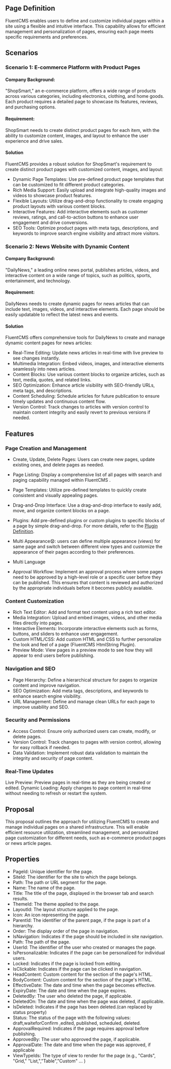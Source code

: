 
## Page Definition
FluentCMS enables users to define and customize individual pages within a site using a flexible and intuitive interface. This capability allows for efficient management and personalization of pages, ensuring each page meets specific requirements and preferences.
## Scenarios
### Scenario 1: E-commerce Platform with Product Pages
#### Company Background:
"ShopSmart," an e-commerce platform, offers a wide range of products across various categories, including electronics, clothing, and home goods. Each product requires a detailed page to showcase its features, reviews, and purchasing options.
#### Requirement:
ShopSmart needs to create distinct product pages for each item, with the ability to customize content, images, and layout to enhance the user experience and drive sales.
#### Solution
FluentCMS provides a robust solution for ShopSmart's requirement to create distinct product pages with customized content, images, and layout:

* Dynamic Page Templates: Use pre-defined product page templates that can be customized to fit different product categories.
* Rich Media Support: Easily upload and integrate high-quality images and videos to showcase product features.
* Flexible Layouts: Utilize drag-and-drop functionality to create engaging product layouts with various content blocks.
* Interactive Features: Add interactive elements such as customer reviews, ratings, and call-to-action buttons to enhance user engagement and drive conversions.
* SEO Tools: Optimize product pages with meta tags, descriptions, and keywords to improve search engine visibility and attract more visitors.

### Scenario 2: News Website with Dynamic Content
#### Company  Background:
"DailyNews," a leading online news portal, publishes articles, videos, and interactive content on a wide range of topics, such as politics, sports, entertainment, and technology.
#### Requirement:
DailyNews needs to create dynamic pages for news articles that can include text, images, videos, and interactive elements. Each page should be easily updatable to reflect the latest news and events.
#### Solution
FluentCMS offers comprehensive tools for DailyNews to create and manage dynamic content pages for news articles:

* Real-Time Editing: Update news articles in real-time with live preview to see changes instantly.
* Multimedia Integration: Embed videos, images, and interactive elements seamlessly into news articles.
* Content Blocks: Use various content blocks to organize articles, such as text, media, quotes, and related links.
* SEO Optimization: Enhance article visibility with SEO-friendly URLs, meta tags, and descriptions.
* Content Scheduling: Schedule articles for future publication to ensure timely updates and continuous content flow.
* Version Control: Track changes to articles with version control to maintain content integrity and easily revert to previous versions if needed.

## Features

### Page Creation and Management
* Create, Update, Delete Pages: Users can create new pages, update existing ones, and delete pages as needed.
* Page Listing: Display a comprehensive list of all pages with search and paging capability managed within FluentCMS .
* Page Templates: Utilize pre-defined templates to quickly create consistent and visually appealing pages.
* Drag-and-Drop Interface: Use a drag-and-drop interface to easily add, move, and organize content blocks on a page.
* Plugins: Add pre-defined plugins or custom plugins to specific blocks of a page by simple drag-and-drop. For more details, refer to the [Plugin Definition](./PluginDefinition.md).
* Multi Appearance😧: users can define multiple appearance (views) for same page and switch between different view types and customize the appearance of their 
  pages according to their preferences.
* Multi Language 

* Approval Workflow: Implement an approval process where some pages need to be approved by a high-level role or a specific user before they can be published. This 
  ensures that content is reviewed and authorized by the appropriate individuals before it becomes publicly available.
### Content Customization
* Rich Text Editor: Add and format text content using a rich text editor.
* Media Integration: Upload and embed images, videos, and other media files directly into pages.
* Interactive Elements: Incorporate interactive elements such as forms, buttons, and sliders to enhance user engagement.
* Custom HTML/CSS: Add custom HTML and CSS to further personalize the look and feel of a page (FluentCMS HtmlString Plugin).
* Preview Mode: View pages in a preview mode to see how they will appear to end users before publishing.
### Navigation and SEO
* Page Hierarchy: Define a hierarchical structure for pages to organize content and improve navigation.
* SEO Optimization: Add meta tags, descriptions, and keywords to enhance search engine visibility.
* URL Management: Define and manage clean URLs for each page to improve usability and SEO.
### Security and Permissions
* Access Control: Ensure only authorized users can create, modify, or delete pages.
* Version Control: Track changes to pages with version control, allowing for easy rollback if needed.
* Data Validation: Implement robust data validation to maintain the integrity and security of page content.
### Real-Time Updates
Live Preview: Preview pages in real-time as they are being created or edited.
Dynamic Loading: Apply changes to page content in real-time without needing to refresh or restart the system.

## Proposal
This proposal outlines the approach for utilizing FluentCMS to create and manage individual pages on a shared infrastructure. This will enable efficient resource utilization, streamlined management, and personalized page customization for different needs, such as e-commerce product pages or news article pages.

## Properties
* PageId: Unique identifier for the page.
* SiteId: The identifier for the site to which the page belongs.
* Path: The path or URL segment for the page.
* Name: The name of the page.
* Title: The title of the page, displayed in the browser tab and search results.
* ThemeId: The theme applied to the page.
* LayoutId: The layout structure applied to the page.
* Icon: An icon representing the page.
* ParentId: The identifier of the parent page, if the page is part of a hierarchy.
* Order: The display order of the page in navigation.
* IsNavigation: Indicates if the page should be included in site navigation.
* Path: The path of the page.
* UserId: The identifier of the user who created or manages the page.
* IsPersonalizable: Indicates if the page can be personalized for individual users.
* Locked: Indicates if the page is locked from editing.
* IsClickable: Indicates if the page can be clicked in navigation.
* HeadContent: Custom content for the <head> section of the page's HTML.
* BodyContent: Custom content for the <body> section of the page's HTML.
* EffectiveDate: The date and time when the page becomes effective.
* ExpiryDate: The date and time when the page expires.
* DeletedBy: The user who deleted the page, if applicable.
* DeletedOn: The date and time when the page was deleted, if applicable.
* IsDeleted: Indicates if the page has been deleted.(can replaced by status property)
* Status: The status of the page with the following values: draft,waiteforConfirm ,edited, published, scheduled, deleted.
* ApprovalRequired: Indicates if the page requires approval before publishing.
* ApprovedBy: The user who approved the page, if applicable.
* ApprovalDate: The date and time when the page was approved, if applicable
* ViewTypeIds: The type of view to render for the page (e.g., "Cards", "Grid," "List,","Table","Custom" ... )
